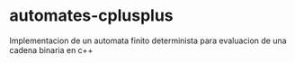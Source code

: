 # automates-cplusplus
Implementacion de un automata finito determinista  para evaluacion de una cadena binaria en c++

